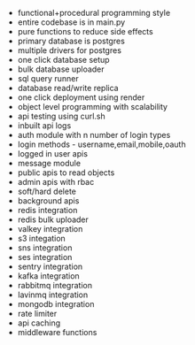 - functional+procedural programming style
- entire codebase is in main.py
- pure functions to reduce side effects
- primary database is postgres
- multiple drivers for postgres
- one click database setup
- bulk database uploader
- sql query runner
- database read/write replica
- one click deployment using render
- object level programming with scalability
- api testing using curl.sh
- inbuilt api logs
- auth module with n number of login types
- login methods - username,email,mobile,oauth
- logged in user apis
- message module
- public apis to read objects
- admin apis with rbac
- soft/hard delete
- background apis
- redis integration
- redis bulk uploader
- valkey integration
- s3 integation
- sns integration
- ses integration
- sentry integration
- kafka integration
- rabbitmq integration
- lavinmq integration
- mongodb integration
- rate limiter
- api caching
- middleware functions

 
